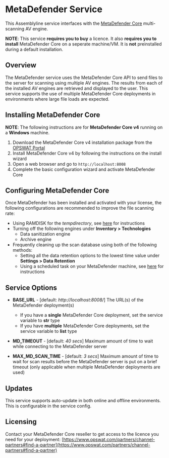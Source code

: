 # MetaDefender Service

This Assemblyline service interfaces with the [MetaDefender Core](https://www.opswat.com/metadefender-core) multi-scanning AV engine.

**NOTE**: This service **requires you to buy** a licence. It also **requires you to install** MetaDefender Core on a seperate machine/VM. It is **not** preinstalled during a default installation.

## Overview

The MetaDefender service uses the MetaDefender Core API to send files to the server for scanning using multiple AV engines. The results from each of the installed AV engines are retrieved and displayed to the user. This service supports the use of multiple MetaDefender Core deployments in environments where large file loads are expected.

## Installing MetaDefender Core

**NOTE**: The following instructions are for **MetaDefender Core v4** running on a **Windows** machine.

1. Download the MetaDefender Core v4 installation package from the [OPSWAT Portal](https://portal.opswat.com/) 
2. Install MetaDefender Core v4 by following the instructions on the install wizard
3. Open a web browser and go to ``http://localhost:8008``
4. Complete the basic configuration wizard and activate MetaDefender Core

## Configuring MetaDefender Core

Once MetaDefender has been installed and activated with your license, the following configurations are recommended to improve the file scanning rate:

* Using RAMDISK for the _tempdirectory_, see [here](https://onlinehelp.opswat.com/corev4/2.6._Special_installation_options.html) for instructions
* Turning off the following engines under **Inventory > Technologies**
	* Data sanitization engine 
	* Archive engine
* Frequently cleaning up the scan database using both of the following methods:
	* Setting all the data retention options to the lowest time value under **Settings > Data Retention**
	* Using a scheduled task on your MetaDefender machine, see [here](mdcore_install/install_notes.md) for instructions

## Service Options

* **BASE\_URL** - [default: *http://localhost:8008/*] The URL(s) of the MetaDefender deployment(s)
	* If you have a **single** MetaDefender Core deployment, set the service variable to **str** type
	* If you have **multiple** MetaDefender Core deployments, set the service variable to **list** type
	
* **MD\_TIMEOUT** - [default: *40 secs*] Maximum amount of time to wait while connecting to the MetaDefender server
* **MAX\_MD\_SCAN_TIME** - [default: *3 secs*] Maximum amount of time to wait for scan results before the MetaDefender server is put on a brief timeout (only applicable when multiple MetaDefender deployments are used)

## Updates

This service supports auto-update in both online and offline environments. This is configurable in the service config.

## Licensing

Contact your MetaDefender Core reseller to get access to the licence you need for your deployment: [https://www.opswat.com/partners/channel-partners#find-a-partner](https://www.opswat.com/partners/channel-partners#find-a-partner)
